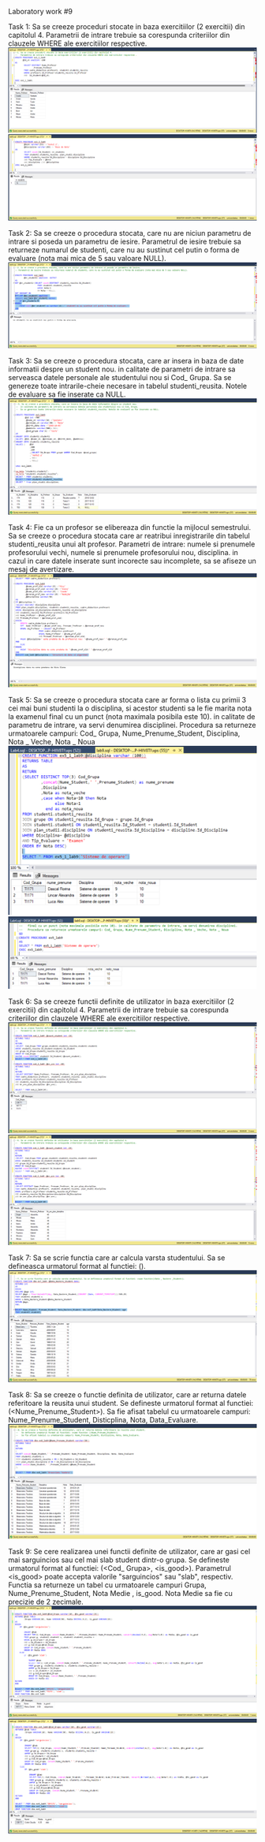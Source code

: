Laboratory work #9

Task 1: Sa se creeze proceduri stocate in baza exercitiilor (2 exercitii) din capitolul 4. 
        Parametrii de intrare trebuie sa corespunda criteriilor din clauzele WHERE ale exercitiilor respective. 
 ![](https://github.com/mirelaverebceanu/DB/blob/master/Laboratory%209/Screens/ex1_1lab9.PNG)
 ![](https://github.com/mirelaverebceanu/DB/blob/master/Laboratory%209/Screens/ex1_2lab9.PNG)
 
Task 2: Sa se creeze o procedura stocata, care nu are niciun parametru de intrare si poseda un parametru de iesire.
        Parametrul de iesire trebuie sa returneze numarul de studenti, care nu au sustinut cel putin o forma de evaluare
        (nota mai mica de 5 sau valoare NULL).
 ![](https://github.com/mirelaverebceanu/DB/blob/master/Laboratory%209/Screens/ex2_lab9.PNG)
 
 Task 3:  Sa se creeze o procedura stocata, care ar insera in baza de date informatii despre un student nou. 
       	  in calitate de parametri de intrare sa serveasca datele personale ale studentului nou si Cod_ Grupa. 
	  Sa se genereze toate intrarile-cheie necesare in tabelul studenti_reusita. Notele de evaluare sa fie inserate ca NULL.
 ![](https://github.com/mirelaverebceanu/DB/blob/master/Laboratory%209/Screens/ex3_lab9.PNG)
 
 Task 4:   Fie ca un profesor se elibereaza din functie la mijlocul semestrului. Sa se creeze o procedura stocata care ar reatribui                  inregistrarile din tabelul studenti_reusita unui alt profesor. 
           Parametri de intrare: numele si prenumele profesorului vechi, numele si prenumele profesorului nou, disciplina. in cazul in                care datele inserate sunt incorecte sau incomplete, sa se afiseze un mesaj de avertizare.
 ![](https://github.com/mirelaverebceanu/DB/blob/master/Laboratory%209/Screens/ex4_lab9.PNG)
 
 Task 5:   Sa se creeze o procedura stocata care ar forma o lista cu primii 3 cei mai buni studenti la o disciplina, 
           si acestor studenti sa le fie marita nota la examenul
   	   final cu un punct (nota maximala posibila este 10). in calitate de parametru de intrare, va servi denumirea disciplinei.
	   Procedura sa returneze urmatoarele campuri: Cod_ Grupa, Nume_Prenume_Student, Disciplina, Nota _ Veche, Nota _ Noua 
![](https://github.com/mirelaverebceanu/DB/blob/master/Laboratory%209/Screens/ex5_lab9.PNG)
![](https://github.com/mirelaverebceanu/DB/blob/master/Laboratory%209/Screens/ex5_1_lab9.PNG)
 
 Task 6:   Sa se creeze functii definite de utilizator in baza exercitiilor (2 exercitii) din capitolul 4.
           Parametrii de intrare trebuie sa corespunda criteriilor din clauzele WHERE ale exercitiilor respective.
 ![](https://github.com/mirelaverebceanu/DB/blob/master/Laboratory%209/Screens/ex6_1lab9.PNG)
 ![](https://github.com/mirelaverebceanu/DB/blob/master/Laboratory%209/Screens/ex6_2lab9.PNG)
 
 Task 7:    Sa se scrie functia care ar calcula varsta studentului. Sa se defineasca urmatorul format al functiei: 
            <nume functie>(<Data _ Nastere _Student>).
  ![](https://github.com/mirelaverebceanu/DB/blob/master/Laboratory%209/Screens/ex7_lab9.PNG)
        
 Task 8:    Sa se creeze o functie definita de utilizator, care ar returna datele referitoare la reusita unui student.
       	    Se defineste urmatorul format al functiei: <nume functie> (<Nume_Prenume_Student>).
	    Sa fie afisat tabelul cu urmatoarele campuri: Nume_Prenume_Student, Disticplina, Nota, Data_Evaluare. 
 ![](https://github.com/mirelaverebceanu/DB/blob/master/Laboratory%209/Screens/ex8_lab9.PNG)
        
 Task 9:    Se cere realizarea unei functii definite de utilizator, care ar gasi cel mai sarguincios sau cel mai slab student dintr-o               grupa.
            Se defineste urmatorul format al functiei: <numefunctie> (<Cod_ Grupa>, <is_good>). Parametrul <is_good> poate accepta                   valorile "sarguincios" sau "slab", respectiv. 
	    Functia sa returneze un tabel cu urmatoarele campuri Grupa, Nume_Prenume_Student, Nota Medie , is_good. Nota Medie sa fie cu             precizie de 2 zecimale. 
 ![](https://github.com/mirelaverebceanu/DB/blob/master/Laboratory%209/Screens/ex9_1_lab9.PNG)
 ![](https://github.com/mirelaverebceanu/DB/blob/master/Laboratory%209/Screens/ex9_2lab9.PNG)
